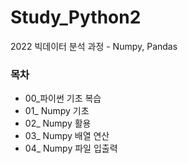 # Study_Python2
2022 빅데이터 분석 과정 - Numpy, Pandas

### 목차
- 00_파이썬 기초 복습
- 01_ Numpy 기초
- 02_ Numpy 활용
- 03_ Numpy 배열 연산
- 04_ Numpy 파일 입출력

    
